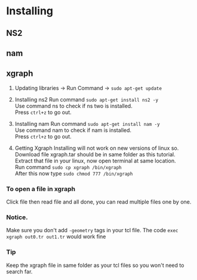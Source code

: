 # Installing
## NS2
## nam
## xgraph

1. Updating libraries ->
  Run Command ->
    `sudo apt-get update`

2. Installing ns2
  Run command
    `sudo apt-get install ns2 -y`<BR>
  Use command ns to check if ns two is installed.<BR>
  Press `ctrl+z` to go out.

3. Installing nam
  Run command
    `sudo apt-get install nam -y`<BR>
  Use command nam to check if nam is installed.<BR>
  Press `ctrl+z` to go out.

4. Getting Xgraph
  Installing will not work on new versions of linux so.<BR>
  Download file xgraph.tar should be in same folder as this tutorial.<BR>
  Extract that file in your linux, now open terminal at same location.<BR>
  Run command
  `sudo cp xgraph /bin/xgraph`<BR>
  After this now type
  `sudo chmod 777 /bin/xgraph`

### To open a file in xgraph
Click file then read file and all done, you can read multiple files one by one.

### Notice.
Make sure you don't add `-geometry` tags in your tcl file.
The code `exec xgraph out0.tr out1.tr` would work fine
### Tip
Keep the xgraph file in same folder as your tcl files so you won't need to search far.
